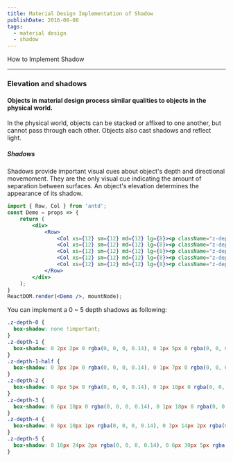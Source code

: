 ```yaml
---
title: Material Design Implementation of Shadow
publishDate: 2016-08-08
tags: 
  - material design
  - shadow
---
```


How to Implement Shadow

---

### Elevation and shadows
#### Objects in material design process similar qualities to objects in the physical world.

In the physical world, objects can be stacked or affixed to one another, but cannot pass through
each other. Objects also cast shadows and reflect light.

##### Shadows

Shadows provide important visual cues about object's depth and directional movemoment. They are the only
visual cue indicating the amount of separation between surfaces. An object's elevation determines the appearance
of its shadow.

<style>
.z-depth-0 {
  box-shadow: none !important;
}
.z-depth-1 {
  box-shadow: 0 2px 2px 0 rgba(0, 0, 0, 0.14), 0 1px 5px 0 rgba(0, 0, 0, 0.12), 0 3px 1px -2px rgba(0, 0, 0, 0.2);
}
.z-depth-1-half {
  box-shadow: 0 3px 3px 0 rgba(0, 0, 0, 0.14), 0 1px 7px 0 rgba(0, 0, 0, 0.12), 0 3px 1px -1px rgba(0, 0, 0, 0.2);
}
.z-depth-2 {
  box-shadow: 0 4px 5px 0 rgba(0, 0, 0, 0.14), 0 1px 10px 0 rgba(0, 0, 0, 0.12), 0 2px 4px -1px rgba(0, 0, 0, 0.3);
}
.z-depth-3 {
  box-shadow: 0 6px 10px 0 rgba(0, 0, 0, 0.14), 0 1px 18px 0 rgba(0, 0, 0, 0.12), 0 3px 5px -1px rgba(0, 0, 0, 0.3);
}
.z-depth-4 {
  box-shadow: 0 8px 10px 1px rgba(0, 0, 0, 0.14), 0 3px 14px 2px rgba(0, 0, 0, 0.12), 0 5px 5px -3px rgba(0, 0, 0, 0.3);
}
.z-depth-5 {
  box-shadow: 0 16px 24px 2px rgba(0, 0, 0, 0.14), 0 6px 30px 5px rgba(0, 0, 0, 0.12), 0 8px 10px -5px rgba(0, 0, 0, 0.3);
}
.shadow-demo {
    background-color: #26a69a;
    width: 100px;
    height: 100px;
}
</style>

```jsx
import { Row, Col } from 'antd';
const Demo = props => {
    return (
        <div>
            <Row>
                <Col xs={12} sm={12} md={12} lg={8}><p className="z-depth-1 shadow-demo"></p></Col>
                <Col xs={12} sm={12} md={12} lg={8}><p className="z-depth-2 shadow-demo"></p></Col>
                <Col xs={12} sm={12} md={12} lg={8}><p className="z-depth-3 shadow-demo"></p></Col>
                <Col xs={12} sm={12} md={12} lg={8}><p className="z-depth-4 shadow-demo"></p></Col>
                <Col xs={12} sm={12} md={12} lg={8}><p className="z-depth-5 shadow-demo"></p></Col>
            </Row>
        </div>
    );
}
ReactDOM.render(<Demo />, mountNode);
```

You can implement a 0 ~ 5 depth shadows as following:

```css
.z-depth-0 {
  box-shadow: none !important;
}
.z-depth-1 {
  box-shadow: 0 2px 2px 0 rgba(0, 0, 0, 0.14), 0 1px 5px 0 rgba(0, 0, 0, 0.12), 0 3px 1px -2px rgba(0, 0, 0, 0.2);
}
.z-depth-1-half {
  box-shadow: 0 3px 3px 0 rgba(0, 0, 0, 0.14), 0 1px 7px 0 rgba(0, 0, 0, 0.12), 0 3px 1px -1px rgba(0, 0, 0, 0.2);
}
.z-depth-2 {
  box-shadow: 0 4px 5px 0 rgba(0, 0, 0, 0.14), 0 1px 10px 0 rgba(0, 0, 0, 0.12), 0 2px 4px -1px rgba(0, 0, 0, 0.3);
}
.z-depth-3 {
  box-shadow: 0 6px 10px 0 rgba(0, 0, 0, 0.14), 0 1px 18px 0 rgba(0, 0, 0, 0.12), 0 3px 5px -1px rgba(0, 0, 0, 0.3);
}
.z-depth-4 {
  box-shadow: 0 8px 10px 1px rgba(0, 0, 0, 0.14), 0 3px 14px 2px rgba(0, 0, 0, 0.12), 0 5px 5px -3px rgba(0, 0, 0, 0.3);
}
.z-depth-5 {
  box-shadow: 0 16px 24px 2px rgba(0, 0, 0, 0.14), 0 6px 30px 5px rgba(0, 0, 0, 0.12), 0 8px 10px -5px rgba(0, 0, 0, 0.3);
}
```
